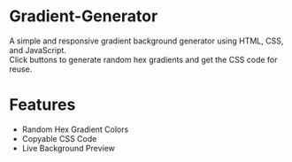 # Gradient-Generator

A simple and responsive gradient background generator using HTML, CSS, and JavaScript.  
Click buttons to generate random hex gradients and get the CSS code for reuse.

# Features
- Random Hex Gradient Colors
- Copyable CSS Code
- Live Background Preview
